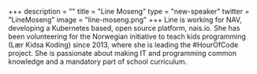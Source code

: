+++
description = ""
title = "Line Moseng"
type = "new-speaker"
twitter = "LineMoseng"
image = "line-moseng.png"
+++
Line is working for NAV, developing a Kubernetes based, open source platform, nais.io. She has been volunteering for the Norwegian initiative to teach kids programming (Lær Kidsa Koding) since 2013, where she is leading the #HourOfCode project. She is passionate about making IT and programming common knowledge and a mandatory part of school curriculum.